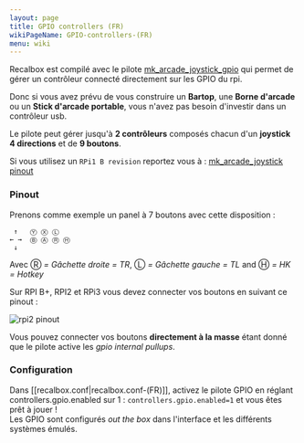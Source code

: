 ```yaml
---
layout: page
title: GPIO controllers (FR)
wikiPageName: GPIO-controllers-(FR)
menu: wiki
---
```


Recalbox est compilé avec le pilote [mk_arcade_joystick_gpio](https://github.com/digitalLumberjack/mk_arcade_joystick_rpi) qui permet de gérer un contrôleur connecté directement sur les GPIO du rpi.

Donc si vous avez prévu de vous construire un **Bartop**, une **Borne d'arcade** ou un **Stick d'arcade portable**, vous n'avez pas besoin d'investir dans un contrôleur usb.  

Le pilote peut gérer jusqu'à **2 contrôleurs** composés chacun d'un **joystick 4 directions** et de **9 boutons**.

Si vous utilisez un `RPi1 B revision` reportez vous à : [mk_arcade_joystick pinout](https://github.com/digitalLumberjack/mk_arcade_joystick_rpi/blob/hotkeybtn/README.md#pinout)

### Pinout ###
Prenons comme exemple un panel à 7 boutons avec cette disposition :

     ↑   Ⓨ Ⓧ Ⓛ  
    ← →	 Ⓑ Ⓐ Ⓡ Ⓗ
     ↓  

Avec Ⓡ _= Gâchette droite = TR_, Ⓛ _= Gâchette gauche = TL_ and Ⓗ _= HK = Hotkey_  


Sur RPI B+, RPI2 et RPi3 vous devez connecter vos boutons en suivant ce pinout :  

![rpi2 pinout](https://www.dropbox.com/s/cxxl8fghke7xo4j/mk_joystick_arcade_GPIOsb%2B-hk-V2.jpg?raw=1)

Vous pouvez connecter vos boutons **directement à la masse** étant donné que le pilote active les _gpio internal pullups_.  


### Configuration ###
Dans [[recalbox.conf|recalbox.conf-(FR)]], activez le pilote GPIO en réglant controllers.gpio.enabled sur 1 : `controllers.gpio.enabled=1` et vous êtes prêt à jouer !  
Les GPIO sont configurés _out the box_ dans l'interface et les différents systèmes émulés.
